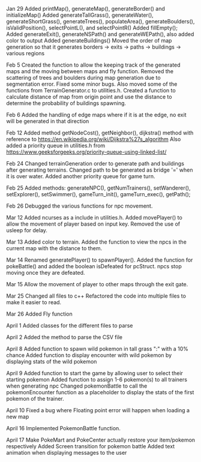 Jan 29
Added printMap(), generateMap(), generateBorder() and initializeMap()
Added generateTallGrass(), generateWater(), generateShortGrass(), generateTrees(), populateArea(), generateBoulders(),
isValidPosition(), selectPointL(), and selectPointR()
Added fillEmpty();
Added generateExit(), generateNSPath() and generateWEPath(), also added color to output
Added generateBuildings()
Moved the order of map generation so that it generates borders -> exits -> paths -> buildings -> various regions

Feb 5
Created the function to allow the keeping track of the generated maps and the moving between maps and fly function. Removed the scattering of trees and boulders during map generation due to segmentation error. Fixed some minor bugs. Also moved some of the functions from TerrainGenerator.c to utilities.h. Created a function to calculate distance of map from origin point and use the distance to determine the probability of buildings spawning.

Feb 6
Added the handling of edge maps where if it is at the edge, no exit will be generated in that direction

Feb 12
Added method getNodeCost(), getNeighbor(), dijkstra() method with reference to https://en.wikipedia.org/wiki/Dijkstra%27s_algorithm
Also added a priority queue in utilities.h from https://www.geeksforgeeks.org/priority-queue-using-linked-list/

Feb 24
Changed terrainGeneration order to generate path and buildings after generating terrains.
Changed path to be generated as bridge '=' when it is over water. 
Added another priority queue for game turn.

Feb 25
Added methods:
    generateNPC(), getNumTrainers(), setWanderer(), setExplorer(), setSwimmer(), gameTurn_init(), gameTurn_exec(), getPath();

Feb 26
Debugged the various functions for npc movement. 

Mar 12 
Added ncurses as a include in utilities.h. Added movePlayer() to allow the movement of player based on input key. Removed the use of usleep for delay. 

Mar 13
Added color to terrain. Added the function to view the npcs in the current map with the distance to them.

Mar 14
Renamed generatePlayer() to spawnPlayer(). Added the function for pokeBattle() and added the boolean isDefeated for pcStruct. npcs stop moving once they are defeated.

Mar 15 
Allow the movement of player to other maps through the exit gate.

Mar 25
Changed all files to c++
Refactored the code into multiple files to make it easier to read.

Mar 26
Added Fly function

April 1
Added classes for the different files to parse

April 2
Added the method to parse the CSV file

April 8
Added function to spawn wild pokemon in tall grass ":" with a 10% chance
Added function to display encounter with wild pokemon by displaying stats of the wild pokemon

April 9
Added function to start the game by allowing user to select their starting pokemon
Added function to assign 1-6 pokemon(s) to all trainers when generating npc
Changed pokemonBattle to call the pokemonEncounter function as a placeholder to display the stats of the first pokemon of the trainer.

April 10
Fixed a bug where Floating point error will happen when loading a new map

April 16
Implemented PokemonBattle function.

April 17
Make PokeMart and PokeCenter actually restore your item/pokemon respectively
Added Screen transition for pokemon battle
Added text animation when displaying messages to the user